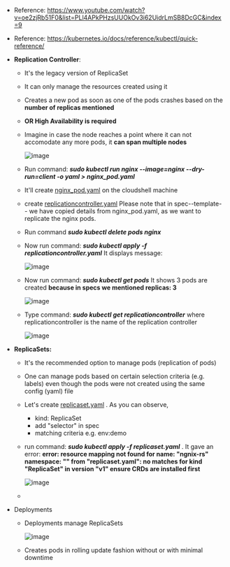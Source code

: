 - Reference: https://www.youtube.com/watch?v=oe2zjRb51F0&list=PLl4APkPHzsUUOkOv3i62UidrLmSB8DcGC&index=9
- Reference: https://kubernetes.io/docs/reference/kubectl/quick-reference/

- **Replication Controller**:
  - It's the legacy version of ReplicaSet
  - It can only manage the resources created using it
  - Creates a new pod as soon as one of the pods crashes based on the **number of replicas mentioned**
  - **OR High Availability is required**
  - Imagine in case the node reaches a point where it can not accomodate any more pods, it **can span multiple nodes**

      ![image](https://github.com/user-attachments/assets/e2c67aa0-e541-4de6-a7f5-7e2c0856d18f)

  - Run command: _**sudo kubectl run nginx --image=nginx --dry-run=client -o yaml > nginx_pod.yaml**_

  - It'll create [nginx_pod.yaml](https://github.com/Ajit1279/GCP_Learning/blob/main/Docker_K8S/K8S/nginx_pod.yaml) on the cloudshell machine

  - create [replicationcontroller.yaml](https://github.com/Ajit1279/GCP_Learning/blob/main/Docker_K8S/K8S/concepts/replicationcontroller.yaml) Please note that in spec--template-- we have copied details from nginx_pod.yaml, as we want to replicate the nginx pods.

  - Run command _**sudo kubectl delete pods nginx**_

  - Now run command: _**sudo kubectl apply -f replicationcontroller.yaml**_ It displays message:

    ![image](https://github.com/user-attachments/assets/3587368c-04ae-4fd7-b1be-681be1f16d39)

  - Now run command: _**sudo kubectl get pods**_ It shows 3 pods are created **because in specs we mentioned replicas: 3**

    ![image](https://github.com/user-attachments/assets/6a2f84a1-3a63-4cc2-87c4-4deaa38e471a)

  - Type command: _**sudo kubectl get replicationcontroller**_ where replicationcontroller is the name of the replication controller

    ![image](https://github.com/user-attachments/assets/21846f93-8f0d-41eb-99a4-13a01a8eaedd)


- **ReplicaSets:**
  - It's the recommended option to manage pods (replication of pods) 

  - One can manage pods based on certain selection criteria (e.g. labels) even though the pods were not created using the same config (yaml) file

  - Let's create [replicaset.yaml](https://github.com/Ajit1279/GCP_Learning/blob/main/Docker_K8S/K8S/concepts/replicaset.yaml) . As you can observe, 
    - kind: ReplicaSet
    - add "selector" in spec
    - matching criteria e.g. env:demo

  - run command: _**sudo kubectl apply -f replicaset.yaml**_ . It gave an error: **error: resource mapping not found for name: "ngnix-rs" namespace: "" from "replicaset.yaml": no matches for kind "ReplicaSet" in version "v1"
ensure CRDs are installed first**

    ![image](https://github.com/user-attachments/assets/d4db60b5-c700-41ad-ba95-49ae5d97b6cb)

  -  
  
    

- Deployments
  - Deployments manage ReplicaSets

    ![image](https://github.com/user-attachments/assets/4f28eaaf-7489-4f02-9c11-7020376e3f63)

  - Creates pods in rolling update fashion without or with minimal downtime
 
